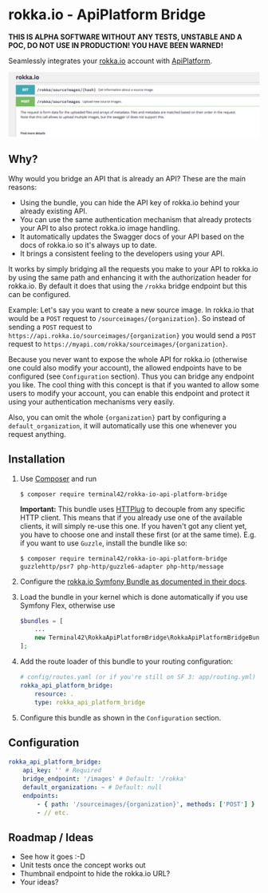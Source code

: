# rokka.io - ApiPlatform Bridge

**THIS IS ALPHA SOFTWARE WITHOUT ANY TESTS, UNSTABLE AND A POC, DO NOT USE IN PRODUCTION! YOU HAVE BEEN WARNED!**

Seamlessly integrates your [rokka.io][1] account with [ApiPlatform][2].

![Screenshot](docs/screenshot.png)

## Why?

Why would you bridge an API that is already an API?
These are the main reasons:

* Using the bundle, you can hide the API key of rokka.io behind your already existing API.
* You can use the same authentication mechanism that already protects your API to also protect rokka.io image handling.
* It automatically updates the Swagger docs of your API based on the docs of rokka.io so it's always up to date.
* It brings a consistent feeling to the developers using your API.

It works by simply bridging all the requests you make to your API to rokka.io by using the same path and enhancing it
with the authorization header for rokka.io. By default it does that using the `/rokka` bridge endpoint but this can be
configured.

Example: Let's say you want to create a new source image. In rokka.io that would be a `POST` request to
`/sourceimages/{organization}`.
So instead of sending a `POST` request to `https://api.rokka.io/sourceimages/{organization}` you would send
a `POST` request to `https://myapi.com/rokka/sourceimages/{organization}`.

Because you never want to expose the whole API for rokka.io (otherwise one could also modify your account),
the allowed endpoints have to be configured (see `Configuration` section). Thus you can bridge any endpoint you like.
The cool thing with this concept is that if you wanted to allow some users to modify your account, you can enable this
endpoint and protect it using your authentication mechanisms very easily.

Also, you can omit the whole `{organization}` part by configuring a `default_organization`, it will automatically
use this one whenever you request anything.

## Installation

1. Use [Composer][3] and run
    
    ```
    $ composer require terminal42/rokka-io-api-platform-bridge
    ```
    
    **Important:** This bundle uses [HTTPlug][5] to decouple from any specific HTTP client.
    This means that if you already use one of the available clients, it will simply re-use this one.
    If you haven't got any client yet, you have to choose one and install these first (or at the same time).
    E.g. if you want to use `Guzzle`, install the bundle like so:
    
    ```
    $ composer require terminal42/rokka-io-api-platform-bridge guzzlehttp/psr7 php-http/guzzle6-adapter php-http/message
    ``` 

2. Configure the [rokka.io Symfony Bundle as documented in their docs][4].
3. Load the bundle in your kernel which is done automatically if you use Symfony Flex, otherwise use

    ```php
    $bundles = [
        ...
        new Terminal42\RokkaApiPlatformBridge\RokkaApiPlatformBridgeBundle(),
    ];
    ```
    
4. Add the route loader of this bundle to your routing configuration:

    ```yaml
    # config/routes.yaml (or if you're still on SF 3: app/routing.yml)
    rokka_api_platform_bridge:
        resource: .
        type: rokka_api_platform_bridge
    ```

5. Configure this bundle as shown in the `Configuration` section.

## Configuration

```yaml
rokka_api_platform_bridge:
    api_key: '' # Required
    bridge_endpoint: '/images' # Default: '/rokka'
    default_organization: ~ # Default: null
    endpoints:
        - { path: '/sourceimages/{organization}', methods: ['POST'] }
        - // etc.
```

## Roadmap / Ideas

* See how it goes :-D
* Unit tests once the concept works out
* Thumbnail endpoint to hide the rokka.io URL?
* Your ideas?

[1]: https://rokka.io/
[2]: https://api-platform.com/
[3]: https://getcomposer.org/
[4]: https://github.com/rokka-io/rokka-client-bundle#configuration
[5]: http://httplug.io/
